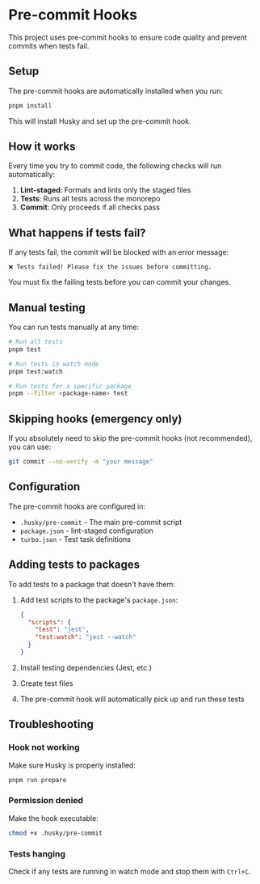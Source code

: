 # Pre-commit Hooks

This project uses pre-commit hooks to ensure code quality and prevent commits when tests fail.

## Setup

The pre-commit hooks are automatically installed when you run:

```bash
pnpm install
```

This will install Husky and set up the pre-commit hook.

## How it works

Every time you try to commit code, the following checks will run automatically:

1. **Lint-staged**: Formats and lints only the staged files
2. **Tests**: Runs all tests across the monorepo
3. **Commit**: Only proceeds if all checks pass

## What happens if tests fail?

If any tests fail, the commit will be blocked with an error message:

```
❌ Tests failed! Please fix the issues before committing.
```

You must fix the failing tests before you can commit your changes.

## Manual testing

You can run tests manually at any time:

```bash
# Run all tests
pnpm test

# Run tests in watch mode
pnpm test:watch

# Run tests for a specific package
pnpm --filter <package-name> test
```

## Skipping hooks (emergency only)

If you absolutely need to skip the pre-commit hooks (not recommended), you can use:

```bash
git commit --no-verify -m "your message"
```

## Configuration

The pre-commit hooks are configured in:

- `.husky/pre-commit` - The main pre-commit script
- `package.json` - lint-staged configuration
- `turbo.json` - Test task definitions

## Adding tests to packages

To add tests to a package that doesn't have them:

1. Add test scripts to the package's `package.json`:

   ```json
   {
     "scripts": {
       "test": "jest",
       "test:watch": "jest --watch"
     }
   }
   ```

2. Install testing dependencies (Jest, etc.)
3. Create test files
4. The pre-commit hook will automatically pick up and run these tests

## Troubleshooting

### Hook not working

Make sure Husky is properly installed:

```bash
pnpm run prepare
```

### Permission denied

Make the hook executable:

```bash
chmod +x .husky/pre-commit
```

### Tests hanging

Check if any tests are running in watch mode and stop them with `Ctrl+C`.
